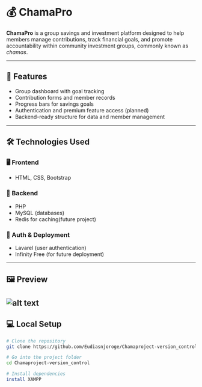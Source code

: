 # 💰 ChamaPro

**ChamaPro** is a group savings and investment platform designed to help members manage contributions, track financial goals, and promote accountability within community investment groups, commonly known as *chamas*.

---

## 🚀 Features

- Group dashboard with goal tracking
- Contribution forms and member records
- Progress bars for savings goals
- Authentication and premium feature access (planned)
- Backend-ready structure for data and member management

---

## 🛠 Technologies Used

### 🖥 Frontend
- HTML, CSS, Bootstrap

### 🧠 Backend
- PHP
- MySQL (databases)
- Redis for caching(future project)

### 🔐 Auth & Deployment
- Lavarel (user authentication)
- Infinity Free (for future deployment)

---

## 🖼 Preview

![alt text](<WhatsApp Image 2025-07-10 at 20.39.27_a6106660.jpg>)
---

## 💻 Local Setup

```bash
# Clone the repository
git clone https://github.com/Eudiasnjoroge/Chamaproject-version_control.git

# Go into the project folder
cd Chamaproject-version_control

# Install dependencies
install XAMPP
